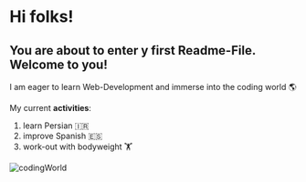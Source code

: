 # Hi folks!
## You are about to enter y first Readme-File. Welcome to you!

I am eager to learn Web-Development and immerse into the coding world 🌎

My current **activities**:

1. learn Persian 🇮🇷
2. improve Spanish 🇪🇸
3. work-out with bodyweight 🏋️


![codingWorld](https://github.com/Leon910/Leon910/assets/58033662/f9d08834-5039-4011-84ae-ab11f5c1e759)









<!--
**Leon910/Leon910** is a ✨ _special_ ✨ repository because its `README.md` (this file) appears on your GitHub profile.

Here are some ideas to get you started:

- 🔭 I’m currently working on ...
- 🌱 I’m currently learning ...
- 👯 I’m looking to collaborate on ...
- 🤔 I’m looking for help with ...
- 💬 Ask me about ...
- 📫 How to reach me: ...
- 😄 Pronouns: ...
- ⚡ Fun fact: ...
-->
